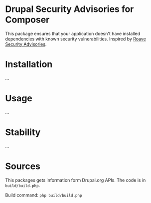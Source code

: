 # Drupal Security Advisories for Composer

This package ensures that your application doesn't have installed dependencies with known security vulnerabilities. Inspired by [Roave Security Advisories](https://github.com/Roave/SecurityAdvisories).

# Installation

...

# Usage

...

# Stability

...

# Sources

This packages gets information form Drupal.org APIs. The code is in ```build/build.php```.

Build command: ```php build/build.php```
